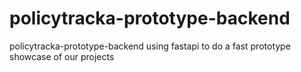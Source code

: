 # policytracka-prototype-backend
policytracka-prototype-backend using fastapi to do a fast prototype showcase of our projects
